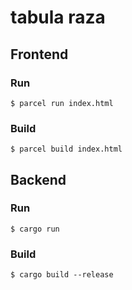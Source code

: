 # tabula raza

## Frontend

### Run

```
$ parcel run index.html
```

### Build

```
$ parcel build index.html
```

## Backend

### Run

```
$ cargo run
```

### Build

```
$ cargo build --release
```

